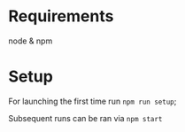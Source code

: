 # Requirements
node & npm

# Setup
For launching the first time run `npm run setup`;

Subsequent runs can be ran via `npm start`